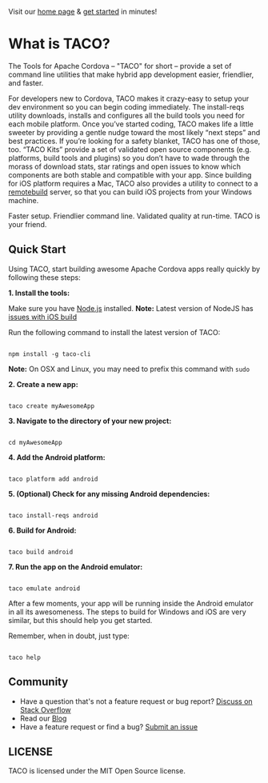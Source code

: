 Visit our [home page](http://taco.tools/) & [get started](http://taco.tools/docs/getting-started.html) in minutes!

# What is TACO?
The Tools for Apache Cordova – "TACO" for short – provide a set of command line utilities that make hybrid app development easier, friendlier, and faster. 

For developers new to Cordova, TACO makes it crazy-easy to setup your dev environment so you can begin coding immediately. The install-reqs utility downloads, installs and configures all the build tools you need for each mobile platform. Once you’ve started coding, TACO makes life a little sweeter by providing a gentle nudge toward the most likely “next steps” and best practices. If you’re looking for a safety blanket, TACO has one of those, too. “TACO Kits” provide a set of validated open source components (e.g. platforms, build tools and plugins) so you don’t have to wade through the morass of download stats, star ratings and open issues to know which components are both stable and compatible with your app. Since building for iOS platform requires a Mac, TACO also provides a utility to connect to a [remotebuild](http://taco.tools/docs/remote-build.html) server, so that you can build iOS projects from your Windows machine.  

Faster setup. Friendlier command line. Validated quality at run-time. TACO is your friend.


## Quick Start

Using TACO, start building awesome Apache Cordova apps really quickly by following these steps:

**1. Install the tools:**

Make sure you have [Node.js](https://nodejs.org/en/download/) installed. **Note:** Latest version of NodeJS has [issues with iOS build](https://github.com/Microsoft/cordova-docs/blob/master/known-issues/known-issues-ios.md#building-for-ios-hangs-when-nodejs-v40-is-installed)  

Run the following command to install the latest version of TACO:
<pre><code>
npm install -g taco-cli
</code></pre>

**Note:** On OSX and Linux, you may need to prefix this command with `sudo` 

**2. Create a new app:**
<pre><code>
taco create myAwesomeApp
</pre></code>
**3. Navigate to the directory of your new project:**
<pre><code>
cd myAwesomeApp
</pre></code>
**4. Add the Android platform:**
<pre><code>
taco platform add android
</pre></code>
**5. (Optional) Check for any missing Android dependencies:**
<pre><code>
taco install-reqs android
</pre></code>
**6. Build for Android:**
<pre><code>
taco build android
</pre></code>
**7. Run the app on the Android emulator:**
<pre><code>
taco emulate android
</pre></code>
After a few moments, your app will be running inside the Android emulator in all its awesomeness. The steps to build for Windows and iOS are very similar, but this should help you get started.

Remember, when in doubt, just type:
<pre><code>
taco help
</pre></code>


## Community

* Have a question that's not a feature request or bug report? [Discuss on Stack Overflow](https://stackoverflow.com/questions/tagged/taco)
* Read our [Blog](http://taco.tools/blog/index.html)
* Have a feature request or find a bug? [Submit an issue](https://github.com/microsoft/taco/issues)

## LICENSE

TACO is licensed under the MIT Open Source license.


